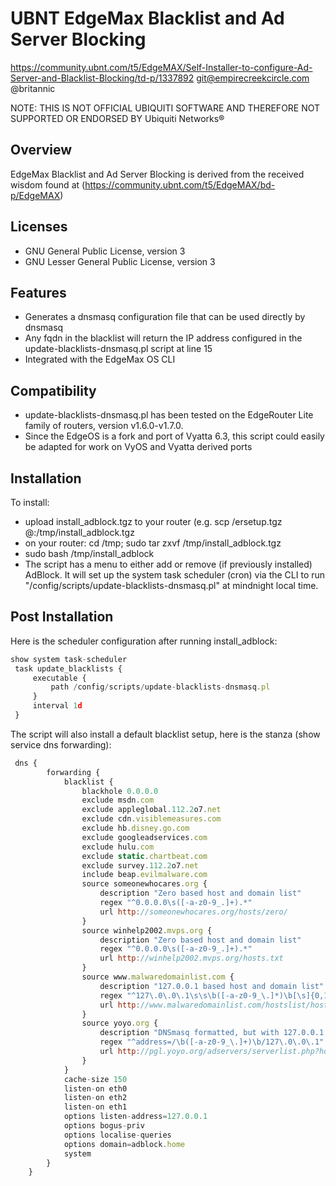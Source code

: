 # UBNT EdgeMax Blacklist and Ad Server Blocking
https://community.ubnt.com/t5/EdgeMAX/Self-Installer-to-configure-Ad-Server-and-Blacklist-Blocking/td-p/1337892
git@empirecreekcircle.com
@britannic

NOTE: THIS IS NOT OFFICIAL UBIQUITI SOFTWARE AND THEREFORE NOT SUPPORTED OR ENDORSED BY Ubiquiti Networks®

## Overview
EdgeMax Blacklist and Ad Server Blocking is derived from the received wisdom found at (https://community.ubnt.com/t5/EdgeMAX/bd-p/EdgeMAX)

## Licenses
* GNU General Public License, version 3
* GNU Lesser General Public License, version 3

## Features
* Generates a dnsmasq configuration file that can be used directly by dnsmasq
* Any fqdn in the blacklist will return the IP address configured in the update-blacklists-dnsmasq.pl script at line 15
* Integrated with the EdgeMax OS CLI

## Compatibility
* update-blacklists-dnsmasq.pl has been tested on the EdgeRouter Lite family of routers, version v1.6.0-v1.7.0.
* Since the EdgeOS is a fork and port of Vyatta 6.3, this script could easily be adapted for work on VyOS and Vyatta derived ports

## Installation

To install:

* upload install_adblock.tgz to your router (e.g. scp <local path>/ersetup.tgz <user>@<erl router>:/tmp/install_adblock.tgz
* on your router: cd /tmp; sudo tar zxvf /tmp/install_adblock.tgz
* sudo bash /tmp/install_adblock
* The script has a menu to either add or remove (if previously installed) AdBlock. It will set up the system task scheduler (cron) via the CLI to run "/config/scripts/update-blacklists-dnsmasq.pl" at mindnight local time.

## Post Installation
Here is the scheduler configuration after running install_adblock:

```javascript
show system task-scheduler
 task update_blacklists {
     executable {
         path /config/scripts/update-blacklists-dnsmasq.pl
     }
     interval 1d
 }
```
The script will also install a default blacklist setup, here is the stanza (show service dns forwarding):

```javascript
 dns {
        forwarding {
            blacklist {
                blackhole 0.0.0.0
                exclude msdn.com
                exclude appleglobal.112.2o7.net
                exclude cdn.visiblemeasures.com
                exclude hb.disney.go.com
                exclude googleadservices.com
                exclude hulu.com
                exclude static.chartbeat.com
                exclude survey.112.2o7.net
                include beap.evilmalware.com
                source someonewhocares.org {
                    description "Zero based host and domain list"
                    regex "^0.0.0.0\s([-a-z0-9_.]+).*"
                    url http://someonewhocares.org/hosts/zero/
                }
                source winhelp2002.mvps.org {
                    description "Zero based host and domain list"
                    regex "^0.0.0.0\s([-a-z0-9_.]+).*"
                    url http://winhelp2002.mvps.org/hosts.txt
                }
                source www.malwaredomainlist.com {
                    description "127.0.0.1 based host and domain list"
                    regex "^127\.0\.0\.1\s\s\b([-a-z0-9_\.]*)\b[\s]{0,1}"
                    url http://www.malwaredomainlist.com/hostslist/hosts.txt
                }
                source yoyo.org {
                    description "DNSmasq formatted, but with 127.0.0.1 black hole IP"
                    regex "^address=/\b([-a-z0-9_\.]+)\b/127\.0\.0\.1"
                    url http://pgl.yoyo.org/adservers/serverlist.php?hostformat=dnsmasq&showintro=0&mimetype=plaintext
                }
            }
            cache-size 150
            listen-on eth0
            listen-on eth2
            listen-on eth1
            options listen-address=127.0.0.1
            options bogus-priv
            options localise-queries
            options domain=adblock.home
            system
        }
    }
```
